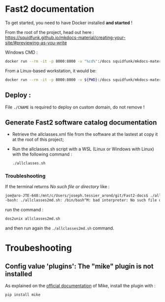 # Fast2 documentation

To get started, you need to have Docker installed **and started** !

From the root of the project, head out here : https://squidfunk.github.io/mkdocs-material/creating-your-site/#previewing-as-you-write

Windows CMD :

```sh
docker run --rm -it -p 8000:8000 -v "%cd%":/docs squidfunk/mkdocs-material
```

From a Linux-based workstation, it would be:
```sh
docker run --rm -it -p 8000:8000 -v ${PWD}:/docs squidfunk/mkdocs-material
```


## Deploy :

File `./CNAME` is required to deploy on custom domain, do not remove !

## Generate Fast2 software catalog documentation

- Retrieve the allclasses.xml file from the software at the lastest at copy it at the root of this project;
- Run the allclasses.sh script with a WSL (Linux or Windows with Linux) with the following command :

  ```sh
  ./allclasses.sh
  ```

### Troubleshooting

If the terminal returns _No such file or directory_ like :

```sh
joe@aro-JTE-648:/mnt/c/Users/joseph.tessier_arond/git/Fast2-docs$ ./allclasses2md.sh
-bash: ./allclasses2md.sh: /bin/bash^M: bad interpreter: No such file or directory
```

run the command :

```sh
dos2unix allclasses2md.sh
```

and then run again the `./allclasses2md.sh` command.



# Troubeshooting

## Config value 'plugins': The "mike" plugin is not installed

As explained on the [official documentation](https://pypi.org/project/mike/) of Mike, install the plugin with : 
```sh
pip install mike
```
  
